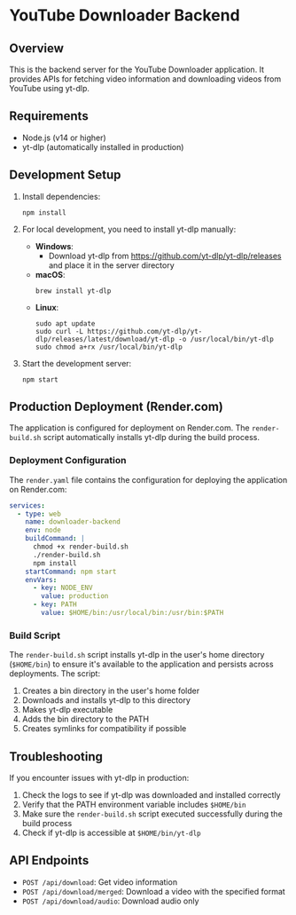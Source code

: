 # YouTube Downloader Backend

## Overview
This is the backend server for the YouTube Downloader application. It provides APIs for fetching video information and downloading videos from YouTube using yt-dlp.

## Requirements
- Node.js (v14 or higher)
- yt-dlp (automatically installed in production)

## Development Setup

1. Install dependencies:
   ```
   npm install
   ```

2. For local development, you need to install yt-dlp manually:
   - **Windows**: 
     - Download yt-dlp from https://github.com/yt-dlp/yt-dlp/releases and place it in the server directory
   - **macOS**: 
     ```
     brew install yt-dlp
     ```
   - **Linux**: 
     ```
     sudo apt update
     sudo curl -L https://github.com/yt-dlp/yt-dlp/releases/latest/download/yt-dlp -o /usr/local/bin/yt-dlp
     sudo chmod a+rx /usr/local/bin/yt-dlp
     ```

3. Start the development server:
   ```
   npm start
   ```

## Production Deployment (Render.com)

The application is configured for deployment on Render.com. The `render-build.sh` script automatically installs yt-dlp during the build process.

### Deployment Configuration

The `render.yaml` file contains the configuration for deploying the application on Render.com:

```yaml
services:
  - type: web
    name: downloader-backend
    env: node
    buildCommand: |
      chmod +x render-build.sh
      ./render-build.sh
      npm install
    startCommand: npm start
    envVars:
      - key: NODE_ENV
        value: production
      - key: PATH
        value: $HOME/bin:/usr/local/bin:/usr/bin:$PATH
```

### Build Script

The `render-build.sh` script installs yt-dlp in the user's home directory (`$HOME/bin`) to ensure it's available to the application and persists across deployments. The script:

1. Creates a bin directory in the user's home folder
2. Downloads and installs yt-dlp to this directory
3. Makes yt-dlp executable
4. Adds the bin directory to the PATH
5. Creates symlinks for compatibility if possible

## Troubleshooting

If you encounter issues with yt-dlp in production:

1. Check the logs to see if yt-dlp was downloaded and installed correctly
2. Verify that the PATH environment variable includes `$HOME/bin`
3. Make sure the `render-build.sh` script executed successfully during the build process
4. Check if yt-dlp is accessible at `$HOME/bin/yt-dlp`

## API Endpoints

- `POST /api/download`: Get video information
- `POST /api/download/merged`: Download a video with the specified format
- `POST /api/download/audio`: Download audio only